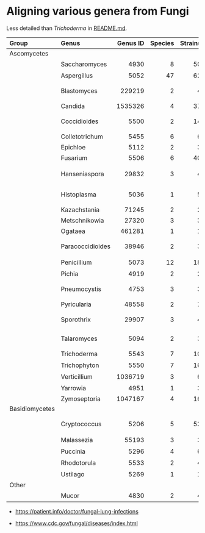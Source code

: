 # Aligning various genera from Fungi

Less detailed than *Trichoderma* in
[README.md](https://github.com/wang-q/withncbi/blob/master/pop/README.md).

| Group          | Genus            | Genus ID | Species | Strains | Comments      |
|:---------------|:-----------------|---------:|--------:|--------:|:--------------|
| Ascomycetes    |                  |          |         |         |               |
|                | Saccharomyces    |     4930 |       8 |      50 | 酵母菌属          |
|                | Aspergillus      |     5052 |      47 |      62 | 曲霉菌属          |
|                | Blastomyces      |   229219 |       2 |       4 | 芽生菌属 (lung)   |
|                | Candida          |  1535326 |       4 |      37 | 念珠菌属          |
|                | Coccidioides     |     5500 |       2 |      14 | 球孢子菌属 (lung)  |
|                | Colletotrichum   |     5455 |       6 |       6 | 炭疽菌属          |
|                | Epichloe         |     5112 |       2 |       3 |               |
|                | Fusarium         |     5506 |       6 |      40 | 镰刀菌           |
|                | Hanseniaspora    |    29832 |       3 |       4 | 有孢汉逊酵母        |
|                | Histoplasma      |     5036 |       1 |       5 | 组织胞浆菌属 (lung) |
|                | Kazachstania     |    71245 |       2 |       2 |               |
|                | Metschnikowia    |    27320 |       3 |       3 | 梅奇酵母属         |
|                | Ogataea          |   461281 |       1 |       1 |               |
|                | Paracoccidioides |    38946 |       2 |       3 | 副球孢子菌属 (lung) |
|                | Penicillium      |     5073 |      12 |      18 | 青霉菌属          |
|                | Pichia           |     4919 |       2 |       2 | 毕赤酵母属         |
|                | Pneumocystis     |     4753 |       3 |       3 | 肺孢子菌属 (lung)  |
|                | Pyricularia      |    48558 |       2 |       7 | 梨孢属           |
|                | Sporothrix       |    29907 |       3 |       4 | 孢子丝菌属 (skin)  |
|                | Talaromyces      |     5094 |       2 |       3 | 踝节菌属 (lung)   |
|                | Trichoderma      |     5543 |       7 |      10 | 木霉属           |
|                | Trichophyton     |     5550 |       7 |      16 | 毛癣菌属          |
|                | Verticillium     |  1036719 |       3 |       6 | 轮枝菌属          |
|                | Yarrowia         |     4951 |       1 |       3 | 耶氏酵母          |
|                | Zymoseptoria     |  1047167 |       4 |      16 |               |
| Basidiomycetes |                  |          |         |         |               |
|                | Cryptococcus     |     5206 |       5 |      53 | 隐球菌属, 脑膜炎     |
|                | Malassezia       |    55193 |       3 |       3 | 马拉色菌属         |
|                | Puccinia         |     5296 |       4 |       6 | 柄锈菌属          |
|                | Rhodotorula      |     5533 |       2 |       4 | 红酵母属          |
|                | Ustilago         |     5269 |       1 |       1 | 黑粉菌属          |
| Other          |                  |          |         |         |               |
|                | Mucor            |     4830 |       2 |       4 | 毛霉菌属          |

* https://patient.info/doctor/fungal-lung-infections

* https://www.cdc.gov/fungal/diseases/index.html
